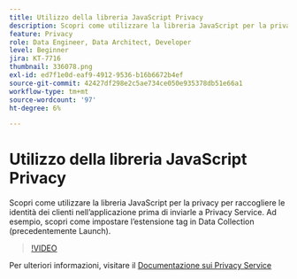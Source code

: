 ```yaml
---
title: Utilizzo della libreria JavaScript Privacy
description: Scopri come utilizzare la libreria JavaScript per la privacy per raccogliere le identità dei clienti nell’applicazione prima di inviarle a Privacy Service. Ad esempio, scopri come impostare l’estensione tag in Data Collection (precedentemente Launch).
feature: Privacy
role: Data Engineer, Data Architect, Developer
level: Beginner
jira: KT-7716
thumbnail: 336078.png
exl-id: ed7f1e0d-eaf9-4912-9536-b16b6672b4ef
source-git-commit: 42427df298e2c5ae734ce050e935378db51e66a1
workflow-type: tm+mt
source-wordcount: '97'
ht-degree: 6%

---
```



# Utilizzo della libreria JavaScript Privacy

Scopri come utilizzare la libreria JavaScript per la privacy per raccogliere le identità dei clienti nell’applicazione prima di inviarle a Privacy Service. Ad esempio, scopri come impostare l’estensione tag in Data Collection (precedentemente Launch).

>[!VIDEO](https://video.tv.adobe.com/v/336078?quality=12&learn=on)

Per ulteriori informazioni, visitare il [Documentazione sui Privacy Service](https://experienceleague.adobe.com/docs/experience-platform/privacy/home.html?lang=it)